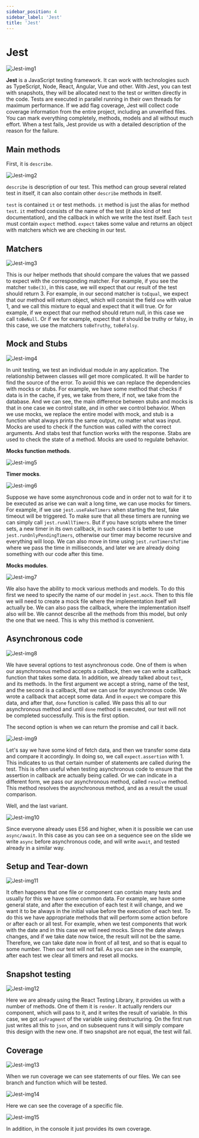 ```yaml
---
sidebar_position: 4
sidebar_label: 'Jest'
title: 'Jest'
---
```


# Jest

![Jest-img1](images/jest-img1.png)

**Jest** is a JavaScript testing framework.
It can work with technologies such as TypeScript, Node, React, Angular, Vue and other.
With Jest, you can test with snapshots, they will be allocated next to the test or written directly in the code.
Tests are executed in parallel running in their own threads for maximum performance.
If we add flag coverage, Jest will collect code coverage information from the entire project, including an unverified files.
You can mark everything completely, methods, models and all without much effort.
When a test fails, Jest provide us with a detailed description of the reason for the failure.

## Main methods

First, it is `describe`.

![Jest-img2](images/jest-img2.png)

`describe` is description of our test.
This method can group several related test in itself, it can also contain other `describe` methods in itself.

`test` is contained `it` or test methods.
`it` method is just the alias for method `test`.
`it` method consists of the name of the test (it also kind of test documentation), and the callback in which we write the test itself.
Each `test` must contain `expect` method.
`expect` takes some value and returns an object with matchers which we are checking in our test.

## Matchers

![Jest-img3](images/jest-img3.png)

This is our helper methods that should compare the values that we passed to expect with the corresponding matcher.
For example, if you see the matcher `toBe(3)`, in this case, we will expect that our result of the test should return 3.
For example, in our second matcher is `toEqual`, we expect that our method will return object, which will consist the field `one` with value 1, and we call this mixture to equal and expect that it will true.
Or for example, if we expect that our method should return null, in this case we call `toBeNull`.
Or if we for example, expect that it should be truthy or falsy, in this case, we use the matchers `toBeTruthy`, `toBeFalsy`.

## Mock and Stubs

![Jest-img4](images/jest-img4.png)

In unit testing, we test an individual module in any application.
The relationship between classes will get more complicated.
It will be harder to find the source of the error.
To avoid this we can replace the dependencies with mocks or stubs.
For example, we have some method that checks if data is in the cache, if yes, we take from there, if not, we take from the database.
And we can see, the main difference between stubs and mocks is that in one case we control state, and in other we control behavior.
When we use mocks, we replace the entire model with mock, and stub is a function what always prints the same output, no matter what was input.
Mocks are used to check if the function was called with the correct arguments.
And stabs test that function works with the response.
Stabs are used to check the state of a method.
Mocks are used to regulate behavior.

**Mocks function methods**.

![Jest-img5](images/jest-img5.png)

**Timer mocks**.

![Jest-img6](images/jest-img6.png)

Suppose we have some asynchronous code and in order not to wait for it to be executed as arise we can wait a long time, we can use mocks for timers.
For example, if we use `jest.useFakeTimers` when starting the test, fake timeout will be triggered.
To make sure that all these timers are running we can simply call `jest.runAllTimers`.
But if you have scripts where the timer sets, a new timer in its own callback, in such cases it is better to use `jest.runOnlyPendingTimers`, otherwise our timer may become recursive and everything will loop.
We can also move in time using `jest.runTimersToTime` where we pass the time in milliseconds, and later we are already doing something with our code after this time.

**Mocks modules**.

![Jest-img7](images/jest-img7.png)

We also have the ability to mock various methods and models.
To do this first we need to specify the name of our model in `jest.mock`.
Then to this file we will need to create a mock file where the implementation itself will actually be.
We can also pass the callback, where the implementation itself also will be.
We cannot describe all the methods from this model, but only the one that we need.
This is why this method is convenient.

## Asynchronous code

![Jest-img8](images/jest-img8.png)

We have several options to test asynchronous code.
One of them is when our asynchronous method accepts a callback, then we can write a callback function that takes some data.
In addition, we already talked about `test`, and its methods.
In the first argument we accept a string, name of the test, and the second is a callback, that we can use for asynchronous code.
We wrote a callback that accept some data.
And in `expect` we compare this data, and after that, `done` function is called.
We pass this all to our asynchronous method and until `done` method is executed, our test will not be completed successfully.
This is the first option.

The second option is when we can return the promise and call it back.

![Jest-img9](images/jest-img9.png)

Let's say we have some kind of fetch data, and then we transfer some data and compare it accordingly.
In doing so, we call `expect.assertion` with 1.
This indicates to us that certain number of statements are called during the test.
This is often useful when testing asynchronous code to ensure that the assertion in callback are actually being called.
Or we can indicate in a different form, we pass our asynchronous method, called `resolve` method.
This method resolves the asynchronous method, and as a result the usual comparison.

Well, and the last variant.

![Jest-img10](images/jest-img10.png)

Since everyone already uses ES6 and higher, when it is possible we can use `async/await`.
In this case as you can see on a sequence see on the slide we write `async` before asynchronous code, and will write `await`, and tested already in a similar way.

## Setup and Tear-down

![Jest-img11](images/jest-img11.png)

It often happens that one file or component can contain many tests and usually for this we have some common data.
For example, we have some general state, and after the execution of each test it will change, and we want it to be always in the initial value before the execution of each test.
To do this we have appropriate methods that will perform some action before or after each or all test.
For example, when we test components that work with the date and in this case we will need mocks.
Since the date always changes, and if we take date now twice, the result will not be the same.
Therefore, we can take date now in front of all test, and so that is equal to some number.
Then our test will not fail.
As you can see in the example, after each test we clear all timers and reset all mocks.

## Snapshot testing

![Jest-img12](images/jest-img12.png)

Here we are already using the React Testing Library, it provides us with a number of methods.
One of them it is `render`.
It actually renders our component, which will pass to it, and it writes the result of variable.
In this case, we got `asFragment` of the variable using destructuring.
On the first run just writes all this to `json`, and on subsequent runs it will simply compare this design with the new one.
If two snapshot are not equal, the test will fail.

## Coverage

![Jest-img13](images/jest-img13.png)

When we run coverage we can see statements of our files.
We can see branch and function which will be tested.

![Jest-img14](images/jest-img14.png)

Here we can see the coverage of a specific file.

![Jest-img15](images/jest-img15.png)

In addition, in the console it just provides its own coverage.

